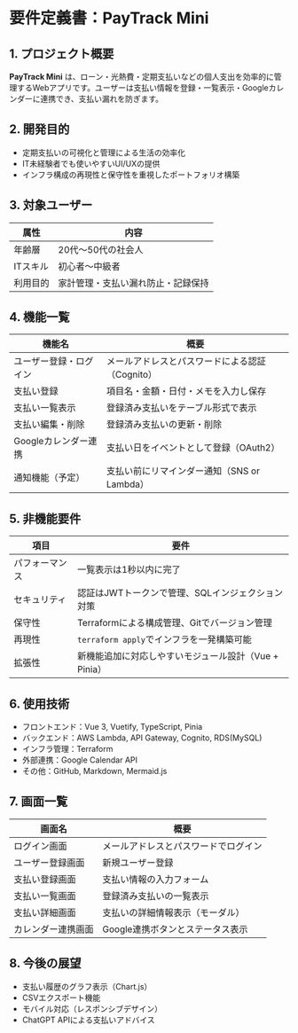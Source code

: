 # 要件定義書：PayTrack Mini

## 1. プロジェクト概要

**PayTrack Mini** は、ローン・光熱費・定期支払いなどの個人支出を効率的に管理するWebアプリです。ユーザーは支払い情報を登録・一覧表示・Googleカレンダーに連携でき、支払い漏れを防ぎます。

## 2. 開発目的

- 定期支払いの可視化と管理による生活の効率化
- IT未経験者でも使いやすいUI/UXの提供
- インフラ構成の再現性と保守性を重視したポートフォリオ構築

## 3. 対象ユーザー

| 属性 | 内容 |
|------|------|
| 年齢層 | 20代〜50代の社会人 |
| ITスキル | 初心者〜中級者 |
| 利用目的 | 家計管理・支払い漏れ防止・記録保持 |

## 4. 機能一覧

| 機能名 | 概要 |
|--------|------|
| ユーザー登録・ログイン | メールアドレスとパスワードによる認証（Cognito） |
| 支払い登録 | 項目名・金額・日付・メモを入力し保存 |
| 支払い一覧表示 | 登録済み支払いをテーブル形式で表示 |
| 支払い編集・削除 | 登録済み支払いの更新・削除 |
| Googleカレンダー連携 | 支払い日をイベントとして登録（OAuth2） |
| 通知機能（予定） | 支払い前にリマインダー通知（SNS or Lambda） |

## 5. 非機能要件

| 項目 | 要件 |
|------|------|
| パフォーマンス | 一覧表示は1秒以内に完了 |
| セキュリティ | 認証はJWTトークンで管理、SQLインジェクション対策 |
| 保守性 | Terraformによる構成管理、Gitでバージョン管理 |
| 再現性 | `terraform apply`でインフラを一発構築可能 |
| 拡張性 | 新機能追加に対応しやすいモジュール設計（Vue + Pinia） |

## 6. 使用技術

- フロントエンド：Vue 3, Vuetify, TypeScript, Pinia
- バックエンド：AWS Lambda, API Gateway, Cognito, RDS(MySQL)
- インフラ管理：Terraform
- 外部連携：Google Calendar API
- その他：GitHub, Markdown, Mermaid.js

## 7. 画面一覧

| 画面名 | 概要 |
|--------|------|
| ログイン画面 | メールアドレスとパスワードでログイン |
| ユーザー登録画面 | 新規ユーザー登録 |
| 支払い登録画面 | 支払い情報の入力フォーム |
| 支払い一覧画面 | 登録済み支払いの一覧表示 |
| 支払い詳細画面 | 支払いの詳細情報表示（モーダル） |
| カレンダー連携画面 | Google連携ボタンとステータス表示 |

## 8. 今後の展望

- 支払い履歴のグラフ表示（Chart.js）
- CSVエクスポート機能
- モバイル対応（レスポンシブデザイン）
- ChatGPT APIによる支払いアドバイス
